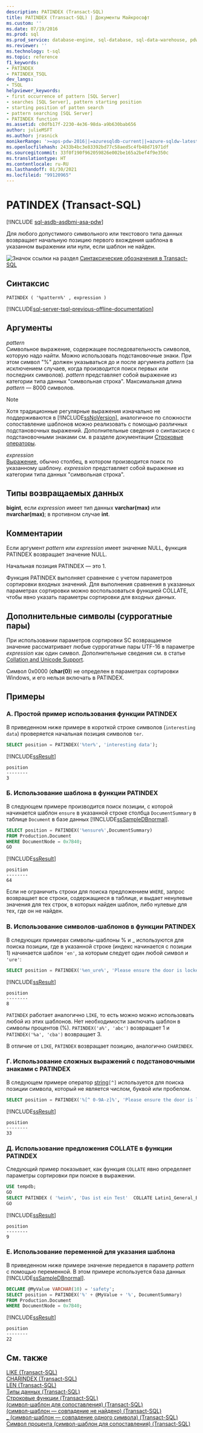 ```yaml
---
description: PATINDEX (Transact-SQL)
title: PATINDEX (Transact-SQL) | Документы Майкрософт
ms.custom: ''
ms.date: 07/19/2016
ms.prod: sql
ms.prod_service: database-engine, sql-database, sql-data-warehouse, pdw
ms.reviewer: ''
ms.technology: t-sql
ms.topic: reference
f1_keywords:
- PATINDEX
- PATINDEX_TSQL
dev_langs:
- TSQL
helpviewer_keywords:
- first occurrence of pattern [SQL Server]
- searches [SQL Server], pattern starting position
- starting position of patten search
- pattern searching [SQL Server]
- PATINDEX function
ms.assetid: c0dfb17f-2230-4e36-98da-a9b630bab656
author: julieMSFT
ms.author: jrasnick
monikerRange: '>=aps-pdw-2016||=azuresqldb-current||=azure-sqldw-latest||>=sql-server-2016||>=sql-server-linux-2017||=azuresqldb-mi-current'
ms.openlocfilehash: 2433b4bc3e83392bd77c58aed5c4fb48d71971df
ms.sourcegitcommit: 33f0f190f962059826e002be165a2bef4f9e350c
ms.translationtype: HT
ms.contentlocale: ru-RU
ms.lasthandoff: 01/30/2021
ms.locfileid: "99120965"
---
```

# <a name="patindex-transact-sql"></a>PATINDEX (Transact-SQL)
[!INCLUDE [sql-asdb-asdbmi-asa-pdw](../../includes/applies-to-version/sql-asdb-asdbmi-asa-pdw.md)]

  Для любого допустимого символьного или текстового типа данных возвращает начальную позицию первого вхождения шаблона в указанном выражении или нули, если шаблон не найден.  
  
 ![Значок ссылки на раздел](../../database-engine/configure-windows/media/topic-link.gif "Значок ссылки на раздел") [Синтаксические обозначения в Transact-SQL](../../t-sql/language-elements/transact-sql-syntax-conventions-transact-sql.md)  
  
## <a name="syntax"></a>Синтаксис  
  
```  
PATINDEX ( '%pattern%' , expression )  
```  
  
[!INCLUDE[sql-server-tsql-previous-offline-documentation](../../includes/sql-server-tsql-previous-offline-documentation.md)]

## <a name="arguments"></a>Аргументы
 *pattern*  
 Символьное выражение, содержащее последовательность символов, которую надо найти. Можно использовать подстановочные знаки. При этом символ "%" должен указываться до и после аргумента *pattern* (за исключением случаев, когда производится поиск первых или последних символов). *pattern* представляет собой выражение из категории типа данных "символьная строка". Максимальная длина *pattern* — 8000 символов.

 > [!NOTE]
 > Хотя традиционные регулярные выражения изначально не поддерживаются в [!INCLUDE[ssNoVersion](../../includes/ssnoversion-md.md)], аналогичное по сложности сопоставление шаблонов можно реализовать с помощью различных подстановочных выражений. Дополнительные сведения о синтаксисе с подстановочными знаками см. в разделе документации [Строковые операторы](../../t-sql/language-elements/string-operators-transact-sql.md).
  
 *expression*  
 [Выражение](../../t-sql/language-elements/expressions-transact-sql.md), обычно столбец, в котором производится поиск по указанному шаблону. *expression* представляет собой выражение из категории типа данных "символьная строка".  
  
## <a name="return-types"></a>Типы возвращаемых данных  
**bigint**, если *expression* имеет тип данных **varchar(max)** или **nvarchar(max)**; в противном случае **int**.  
  
## <a name="remarks"></a>Комментарии  
Если аргумент *pattern* или *expression* имеет значение NULL, функция PATINDEX возвращает значение NULL.  
 
Начальная позиция PATINDEX — это 1.
 
Функция PATINDEX выполняет сравнение с учетом параметров сортировки входных значений. Для выполнения сравнения в указанных параметрах сортировки можно воспользоваться функцией COLLATE, чтобы явно указать параметры сортировки для входных данных.  
  
## <a name="supplementary-characters-surrogate-pairs"></a>Дополнительные символы (суррогатные пары)  
При использовании параметров сортировки SC возвращаемое значение рассматривает любые суррогатные пары UTF-16 в параметре *expression* как один символ. Дополнительные сведения см. в статье [Collation and Unicode Support](../../relational-databases/collations/collation-and-unicode-support.md).  
  
Символ 0x0000 (**char(0)**) не определен в параметрах сортировки Windows, и его нельзя включать в PATINDEX.  
  
## <a name="examples"></a>Примеры  
  
### <a name="a-simple-patindex-example"></a>A. Простой пример использования функции PATINDEX  
 В приведенном ниже примере в короткой строке символов (`interesting data`) проверяется начальная позиция символов `ter`.  
  
```sql  
SELECT position = PATINDEX('%ter%', 'interesting data');  
```  
  
[!INCLUDE[ssResult](../../includes/ssresult-md.md)]  

```
position
--------
3
```
  
### <a name="b-using-a-pattern-with-patindex"></a>Б. Использование шаблона в функции PATINDEX  
В следующем примере производится поиск позиции, с которой начинается шаблон `ensure` в указанной строке столбца `DocumentSummary` в таблице `Document` в базе данных [!INCLUDE[ssSampleDBnormal](../../includes/sssampledbnormal-md.md)].  
  
```sql  
SELECT position = PATINDEX('%ensure%',DocumentSummary)  
FROM Production.Document  
WHERE DocumentNode = 0x7B40;  
GO   
```  
  
[!INCLUDE[ssResult](../../includes/ssresult-md.md)]  
  
```
position
--------  
64  
```  
  
Если не ограничить строки для поиска предложением `WHERE`, запрос возвращает все строки, содержащиеся в таблице, и выдает ненулевые значения для тех строк, в которых найден шаблон, либо нулевые для тех, где он не найден.  
  
### <a name="c-using-wildcard-characters-with-patindex"></a>В. Использование символов-шаблонов в функции PATINDEX  
 В следующих примерах символы-шаблоны % и _ используются для поиска позиции, где в указанной строке (индекс начинается с позиции 1) начинается шаблон `'en'`, за которым следует один любой символ и `'ure'`:  
  
```sql  
SELECT position = PATINDEX('%en_ure%', 'Please ensure the door is locked!');  
```  
  
[!INCLUDE[ssResult](../../includes/ssresult-md.md)]  
  
```
position
--------  
8  
```  
  
`PATINDEX` работает аналогично `LIKE`, то есть можно можно использовать любой из этих шаблонов. Нет необходимости заключать шаблон в символы процентов (%). `PATINDEX('a%', 'abc')` возвращает 1 и `PATINDEX('%a', 'cba')` возвращает 3.  
  
 В отличие от `LIKE`, `PATINDEX` возвращает позицию, аналогично `CHARINDEX`.  

### <a name="d-using-complex-wildcard-expressions-with-patindex"></a>Г. Использование сложных выражений с подстановочными знаками с PATINDEX 
В следующем примере оператор  [string](../../t-sql/language-elements/wildcard-character-s-not-to-match-transact-sql.md)`[^]` используется для поиска позиции символа, который не является числом, буквой или пробелом.

```sql
SELECT position = PATINDEX('%[^ 0-9A-z]%', 'Please ensure the door is locked!'); 
```
[!INCLUDE[ssResult](../../includes/ssresult-md.md)]  

```
position
--------
33
```

### <a name="e-using-collate-with-patindex"></a>Д. Использование предложения COLLATE в функции PATINDEX  
 Следующий пример показывает, как функция `COLLATE` явно определяет параметры сортировки при поиске в выражении.  
  
```sql  
USE tempdb;  
GO  
SELECT PATINDEX ( '%ein%', 'Das ist ein Test'  COLLATE Latin1_General_BIN) ;  
GO  
```  
[!INCLUDE[ssResult](../../includes/ssresult-md.md)]  

```
position
--------
9
```

### <a name="f-using-a-variable-to-specify-the-pattern"></a>Е. Использование переменной для указания шаблона  
В приведенном ниже примере значение передается в параметр *pattern* с помощью переменной. В этом примере используется база данных [!INCLUDE[ssSampleDBnormal](../../includes/sssampledbnormal-md.md)].  
  
```sql  
DECLARE @MyValue VARCHAR(10) = 'safety';   
SELECT position = PATINDEX('%' + @MyValue + '%', DocumentSummary)   
FROM Production.Document  
WHERE DocumentNode = 0x7B40;  
```  
  
[!INCLUDE[ssResult](../../includes/ssresult-md.md)]  
  
```
position
--------  
22
```  
  
## <a name="see-also"></a>См. также  
 [LIKE (Transact-SQL)](../../t-sql/language-elements/like-transact-sql.md)   
 [CHARINDEX (Transact-SQL)](../../t-sql/functions/charindex-transact-sql.md)  
 [LEN (Transact-SQL)](../../t-sql/functions/len-transact-sql.md)  
 [Типы данных (Transact-SQL)](../../t-sql/data-types/data-types-transact-sql.md)   
 [Строковые функции (Transact-SQL)](../../t-sql/functions/string-functions-transact-sql.md)   
 [(символ-шаблон для сопоставления) (Transact-SQL)](../../t-sql/language-elements/wildcard-character-s-to-match-transact-sql.md)   
 [(символ-шаблон — совпадение не найдено) (Transact-SQL)](../../t-sql/language-elements/wildcard-character-s-not-to-match-transact-sql.md)   
 [_ (символ-шаблон — совпадение одного символа) (Transact-SQL)](../../t-sql/language-elements/wildcard-match-one-character-transact-sql.md)   
 [Символ процента (символ-шаблон для сопоставления) (Transact-SQL)](../../t-sql/language-elements/percent-character-wildcard-character-s-to-match-transact-sql.md)  
  
  


